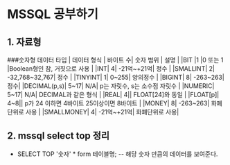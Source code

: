 # MSSQL 공부하기

## 1. 자료형

###숫자형 데이터 타입 
| 데이터 형식 | 바이트 수| 숫자 범위 | 설명 |
|BIT |1 |0 또는 1 |Boolean형인 참, 거짓으로 사용 |
|INT| 4| -21억~+21억| 정수 |
|SMALLINT| 2| -32,768~32,767| 정수 |
|TINYINT| 1| 0~255| 양의정수 |
|BIGINT| 8| -263~263| 정수|
|DECIMAL(p,s)| 5~17| N/A| p는 자릿수, s는 소수점 자릿수 |
|NUMERIC| 5~17| N/A| DECIMAL과 같은 형식 |
|REAL| 4|| FLOAT[24]와 동일 |
|FLOAT[p]| 4~8|| p가 24 이하면 4바이트 25이상이면 8바이트 |
|MONEY| 8| -263~263| 화폐단위로 사용 |
|SMALLMONEY| 4| -21억~+21억| 화폐단위로 사용|

## 2. mssql select top 정리
- SELECT TOP '숫자' * form 테이블명;
    --  해당 숫자 만큼의 데이터를 보여준다.
